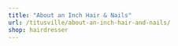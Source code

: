 ```yaml
---
title: "About an Inch Hair & Nails"
url: /titusville/about-an-inch-hair-and-nails/
shop: hairdresser
---
```


